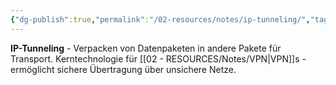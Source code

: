 ```yaml
---
{"dg-publish":true,"permalink":"/02-resources/notes/ip-tunneling/","tags":["netzwerk/protokoll","netzwerk/kapselung"],"noteIcon":"","updated":"2025-09-05T10:12:30.028+02:00"}
---
```



**IP-Tunneling** - Verpacken von Datenpaketen in andere Pakete für Transport.
Kerntechnologie für [[02 - RESOURCES/Notes/VPN\|VPN]]s - ermöglicht sichere Übertragung über unsichere Netze.